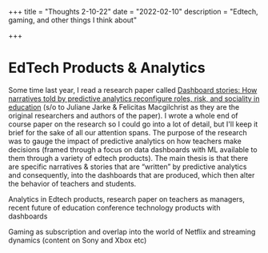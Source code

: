 +++
title = "Thoughts 2-10-22"
date = "2022-02-10"
description = "Edtech, gaming, and other things I think about"

+++

# EdTech Products & Analytics
Some time last year, I read a research paper called [Dashboard stories: How narratives told by predictive analytics reconfigure roles, risk, and sociality in education](https://journals.sagepub.com/doi/full/10.1177/20539517211025561) (s/o to Juliane Jarke & Felicitas Macgilchrist as they are the original researchers and authors of the paper). I wrote a whole end of course paper on the research so I could go into a lot of detail, but I'll keep it brief for the sake of all our attention spans. The purpose of the research was to gauge the impact of predictive analytics on how teachers make decisions (framed through a focus on data dashboards with ML available to them through a variety of edtech products). The main thesis is that there are specific narratives & stories that are “written” by predictive analytics and consequently, into the dashboards that are produced, which then alter the behavior of teachers and students. 


Analytics in Edtech products, research paper on teachers as managers, recent future of education conference technology products with dashboards


Gaming as subscription and overlap into the world of Netflix and streaming dynamics (content on Sony and Xbox etc)